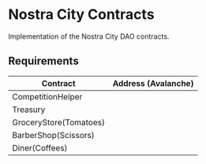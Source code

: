 

# Nostra City Contracts 
 Implementation of the Nostra City DAO contracts.

 ## Requirements


| Contract  | Address (Avalanche)                                |
| ---------- | :------------------------------------------------ | 
| CompetitionHelper | |
| Treasury |  |
| GroceryStore(Tomatoes) |  |
| BarberShop(Scissors) |  |
| Diner(Coffees) |  |
